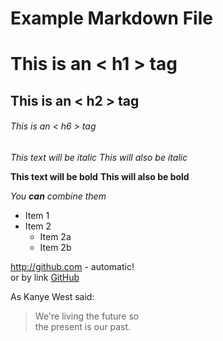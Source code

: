 
# Example Markdown File

# This is an < h1 > tag
## This is an < h2 > tag
###### This is an < h6 > tag

*This text will be italic*
_This will also be italic_

**This text will be bold**
__This will also be bold__

_You **can** combine them_

* Item 1
* Item 2
  * Item 2a
  * Item 2b
  
http://github.com - automatic!\
or by link [GitHub](http://github.com)

As Kanye West said:

> We're living the future so\
> the present is our past.